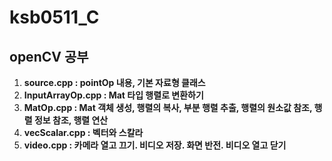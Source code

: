 # ksb0511_C

## openCV 공부

1. **source.cpp : pointOp 내용, 기본 자료형 클래스**
2. **InputArrayOp.cpp : Mat 타입 행렬로 변환하기**
3. **MatOp.cpp : Mat 객체 생성, 행렬의 복사, 부분 행렬 추출, 행렬의 원소값 참조, 행렬 정보 참조, 행렬 연산**
4. **vecScalar.cpp : 벡터와 스칼라**
5. **video.cpp : 카메라 열고 끄기. 비디오 저장. 화면 반전. 비디오 열고 닫기**

